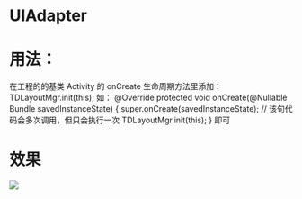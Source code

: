 # UIAdapter

# 用法：
在工程的的基类 Activity 的 onCreate 生命周期方法里添加：
    TDLayoutMgr.init(this);
    如：
        @Override
        protected void onCreate(@Nullable Bundle savedInstanceState) {
            super.onCreate(savedInstanceState);
            // 该句代码会多次调用，但只会执行一次
            TDLayoutMgr.init(this);
        }
即可
      
# 效果 #
![](https://github.com/liangxichao/UIAdapter/art/art_1.png)
